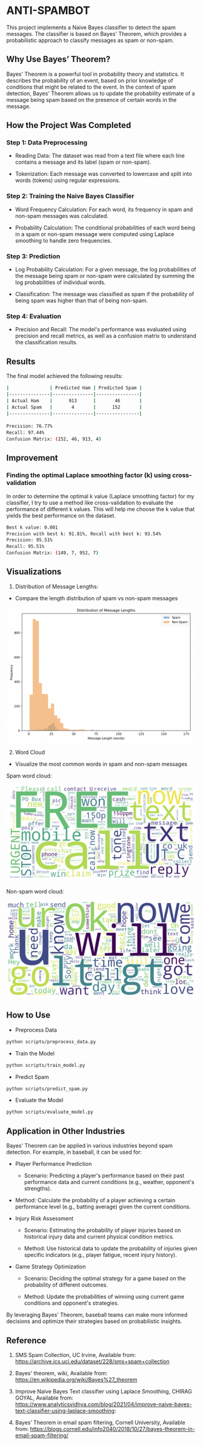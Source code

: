 # ANTI-SPAMBOT

This project implements a Naive Bayes classifier to detect the spam messages. The classifier is based on Bayes' Theorem, which provides a probabilistic approach to classify messages as spam or non-spam.

## Why Use Bayes’ Theorem?

Bayes' Theorem is a powerful tool in probability theory and statistics. It describes the probability of an event, based on prior knowledge of conditions that might be related to the event. In the context of spam detection, Bayes' Theorem allows us to update the probability estimate of a message being spam based on the presence of certain words in the message.

## How the Project Was Completed

### Step 1: Data Preprocessing

- Reading Data: The dataset was read from a text file where each line contains a message and its label (spam or non-spam).

- Tokenization: Each message was converted to lowercase and split into words (tokens) using regular expressions.

### Step 2: Training the Naive Bayes Classifier

- Word Frequency Calculation: For each word, its frequency in spam and non-spam messages was calculated.

- Probability Calculation: The conditional probabilities of each word being in a spam or non-spam message were computed using Laplace smoothing to handle zero frequencies.

### Step 3: Prediction

- Log Probability Calculation: For a given message, the log probabilities of the message being spam or non-spam were calculated by summing the log probabilities of individual words.

- Classification: The message was classified as spam if the probability of being spam was higher than that of being non-spam.

### Step 4: Evaluation

- Precision and Recall: The model's performance was evaluated using precision and recall metrics, as well as a confusion matrix to understand the classification results.

## Results

The final model achieved the following results:

```bash
|               | Predicted Ham | Predicted Spam |
|---------------|---------------|----------------|
| Actual Ham    |      913      |       46       |
| Actual Spam   |       4       |      152       |
|---------------|---------------|----------------|

Precision: 76.77%
Recall: 97.44%
Confusion Matrix: (152, 46, 913, 4)
```

## Improvement

### Finding the optimal Laplace smoothing factor (k) using cross-validation

In order to determine the optimal k value (Laplace smoothing factor) for my classifier, I try to use a method like cross-validation to evaluate the performance of different k values. This will help me choose the k value that yields the best performance on the dataset.

```bash
Best k value: 0.001
Precision with best k: 91.81%, Recall with best k: 93.54%
Precision: 95.51%
Recall: 95.51%
Confusion Matrix: (149, 7, 952, 7)
```

## Visualizations

1. Distribution of Message Lengths:

- Compare the length distribution of spam vs non-spam messages

![image](https://github.com/ken1009us/antispambot/blob/master/img/messagelength.png "message length")

2. Word Cloud

- Visualize the most common words in spam and non-spam messages

Spam word cloud:

![image](https://github.com/ken1009us/antispambot/blob/master/img/spamwordcloud.png "spam word cloud")

Non-spam word cloud:


![image](https://github.com/ken1009us/antispambot/blob/master/img/nonspamwordcloud.png "non-spam word cloud")


## How to Use

- Preprocess Data

```bash
python scripts/preprocess_data.py
```

- Train the Model

```bash
python scripts/train_model.py
```

- Predict Spam

```bash
python scripts/predict_spam.py
```

- Evaluate the Model

```bash
python scripts/evaluate_model.py
```

## Application in Other Industries

Bayes' Theorem can be applied in various industries beyond spam detection. For example, in baseball, it can be used for:

- Player Performance Prediction
    - Scenario: Predicting a player's performance based on their past performance data and current conditions (e.g., weather, opponent's strengths).

- Method: Calculate the probability of a player achieving a certain performance level (e.g., batting average) given the current conditions.

- Injury Risk Assessment
    - Scenario: Estimating the probability of player injuries based on historical injury data and current physical condition metrics.

    - Method: Use historical data to update the probability of injuries given specific indicators (e.g., player fatigue, recent injury history).

- Game Strategy Optimization
    - Scenario: Deciding the optimal strategy for a game based on the probability of different outcomes.

    - Method: Update the probabilities of winning using current game conditions and opponent's strategies.

By leveraging Bayes' Theorem, baseball teams can make more informed decisions and optimize their strategies based on probabilistic insights.

## Reference

1. SMS Spam Collection, UC Irvine, Available from: https://archive.ics.uci.edu/dataset/228/sms+spam+collection

2. Bayes' theorem, wiki, Available from: https://en.wikipedia.org/wiki/Bayes%27_theorem

3. Improve Naive Bayes Text classifier using Laplace Smoothing, CHIRAG GOYAL, Available from: https://www.analyticsvidhya.com/blog/2021/04/improve-naive-bayes-text-classifier-using-laplace-smoothing:

4. Bayes’ Theorem in email spam filtering, Cornell University, Available from: https://blogs.cornell.edu/info2040/2018/10/27/bayes-theorem-in-email-spam-filtering/